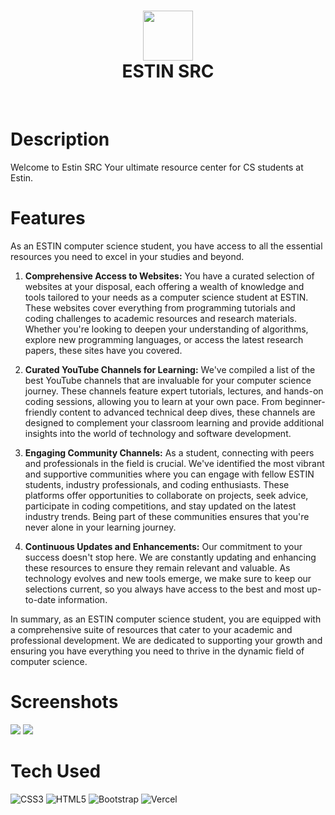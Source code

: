 <div align="center">
      <h1> <img src="https://estin-src.vercel.app/logo.png" width="80px"><br/>ESTIN SRC</h1>
     </div>
<p align="center"> <a href="https://estin-src.vercel.app/" target="_blank"><img alt="" src="https://img.shields.io/badge/Website-EA4C89?style=normal&logo=dribbble&logoColor=white" style="vertical-align:center" /></a> <a href="https://twitter.com/untitledmaster0" target="_blank"><img alt="" src="https://img.shields.io/badge/Twitter-1DA1F2?style=normal&logo=twitter&logoColor=white" style="vertical-align:center" /></a> <a href="https://www.instagram.com/untitledmaster/" target="_blank"><img alt="" src="https://img.shields.io/badge/Instagram-E4405F?style=normal&logo=instagram&logoColor=white" style="vertical-align:center" /></a> <a href="}" target="_blank"><img alt="" src="https://img.shields.io/badge/LinkedIn-0077B5?style=normal&logo=linkedin&logoColor=white" style="vertical-align:center" /></a> </p>

# Description
Welcome to Estin SRC Your ultimate resource center for CS students at Estin.

# Features
As an ESTIN computer science student, you have access to all the essential resources you need to excel in your studies and beyond.

1. **Comprehensive Access to Websites:** You have a curated selection of websites at your disposal, each offering a wealth of knowledge and tools tailored to your needs as a computer science student at ESTIN. These websites cover everything from programming tutorials and coding challenges to academic resources and research materials. Whether you're looking to deepen your understanding of algorithms, explore new programming languages, or access the latest research papers, these sites have you covered.

2. **Curated YouTube Channels for Learning:** We've compiled a list of the best YouTube channels that are invaluable for your computer science journey. These channels feature expert tutorials, lectures, and hands-on coding sessions, allowing you to learn at your own pace. From beginner-friendly content to advanced technical deep dives, these channels are designed to complement your classroom learning and provide additional insights into the world of technology and software development.

3. **Engaging Community Channels:** As a student, connecting with peers and professionals in the field is crucial. We've identified the most vibrant and supportive communities where you can engage with fellow ESTIN students, industry professionals, and coding enthusiasts. These platforms offer opportunities to collaborate on projects, seek advice, participate in coding competitions, and stay updated on the latest industry trends. Being part of these communities ensures that you're never alone in your learning journey.

4. **Continuous Updates and Enhancements:** Our commitment to your success doesn't stop here. We are constantly updating and enhancing these resources to ensure they remain relevant and valuable. As technology evolves and new tools emerge, we make sure to keep our selections current, so you always have access to the best and most up-to-date information.

In summary, as an ESTIN computer science student, you are equipped with a comprehensive suite of resources that cater to your academic and professional development. We are dedicated to supporting your growth and ensuring you have everything you need to thrive in the dynamic field of computer science.
# Screenshots
 <img src="https://estin-src.vercel.app/imgs/Capture.PNG"> <img src="https://estin-src.vercel.app/imgs/Capture2.PNG">
# Tech Used
 ![CSS3](https://img.shields.io/badge/css3-%231572B6.svg?style=for-the-badge&logo=css3&logoColor=white) ![HTML5](https://img.shields.io/badge/html5-%23E34F26.svg?style=for-the-badge&logo=html5&logoColor=white) ![Bootstrap](https://img.shields.io/badge/bootstrap-%23563D7C.svg?style=for-the-badge&logo=bootstrap&logoColor=white) ![Vercel](https://img.shields.io/badge/vercel-%23000000.svg?style=for-the-badge&logo=vercel&logoColor=white)
      
    
